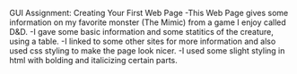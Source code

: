 GUI Assignment: Creating Your First Web Page
-This Web Page gives some information on my favorite monster (The Mimic) from a game I enjoy called D&D.
-I gave some basic information and some statitics of the creature, using a table.
-I linked to some other sites for more information and also used css styling to make the page look nicer.
-I used some slight styling in html with bolding and italicizing certain parts.
